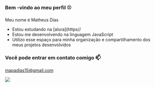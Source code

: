 ### Bem -vindo ao meu perfil ⚾

Meu nome é Matheus Dias

- Estou estudando na [alura](https//
- Estou me desenvolvendo na linguagem JavaScript
- Utilizo esse espaço para minha organização e compartilhamento dos meus projetos desenvolvidos

### Você pode entrar em contato comigo 📫

mapadias15@gmail.com

![](https://tenor.com/bHMMG.gif)
